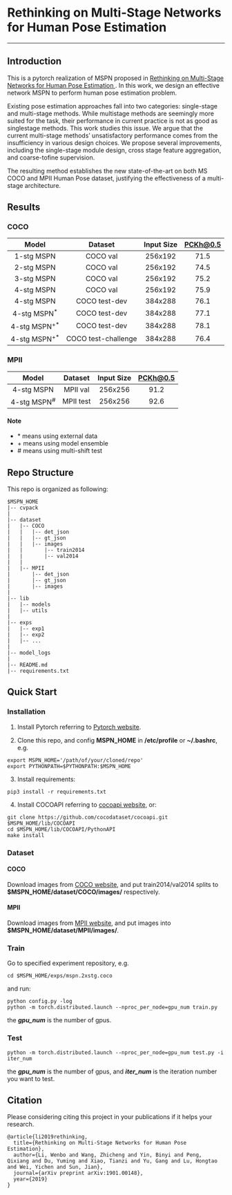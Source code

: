 # Rethinking on Multi-Stage Networks for Human Pose Estimation
----

## Introduction
This is a pytorch realization of MSPN proposed in [ Rethinking on Multi-Stage Networks for Human Pose Estimation ][1]. In this work, we design an effective network MSPN to perform human pose estimation problem.

Existing pose estimation approaches fall into two categories: single-stage and multi-stage methods. While multistage methods are seemingly more suited for the task, their performance in current practice is not as good as singlestage methods. This work studies this issue. We argue that the current multi-stage methods’ unsatisfactory performance comes from the insufficiency in various design choices. We propose several improvements, including the single-stage module design, cross stage feature aggregation, and coarse-tofine supervision. 

The resulting method establishes the new state-of-the-art on both MS COCO and MPII Human Pose dataset, justifying the effectiveness of a multi-stage architecture.

## Results

### COCO
| Model | Dataset | Input Size | PCKh@0.5 |
| :-----------------: | :------------------: | :-----------: | :------: |
| 1-stg MSPN | COCO val | 256x192 | 71.5 |
| 2-stg MSPN | COCO val | 256x192 | 74.5 |
| 3-stg MSPN | COCO val | 256x192 | 75.2 |
| 4-stg MSPN | COCO val | 256x192 | 75.9 |
| 4-stg MSPN | COCO test-dev | 384x288 | 76.1 |
| 4-stg MSPN<sup>\*</sup> | COCO test-dev | 384x288 | 77.1 |
| 4-stg MSPN<sup>\+\*</sup> | COCO test-dev | 384x288 | 78.1 |
| 4-stg MSPN<sup>\+\*</sup> | COCO test-challenge | 384x288 | 76.4 |

### MPII
| Model | Dataset | Input Size | PCKh@0.5 |
| :-----------------: | :------------------: | :-----------: | :------: |
| 4-stg MSPN | MPII val | 256x256 | 91.2 |
| 4-stg MSPN<sup>\#</sup> | MPII test | 256x256 | 92.6 |

#### Note
* \* means using external data
* \+ means using model ensemble
* \# means using multi-shift test

## Repo Structure
This repo is organized as following:
```
$MSPN_HOME
|-- cvpack
|
|-- dataset
|   |-- COCO
|   |   |-- det_json
|   |   |-- gt_json
|   |   |-- images
|   |       |-- train2014
|   |       |-- val2014
|   |
|   |-- MPII
|       |-- det_json
|       |-- gt_json
|       |-- images
|   
|-- lib
|   |-- models
|   |-- utils
|
|-- exps
|   |-- exp1
|   |-- exp2
|   |-- ...
|
|-- model_logs
|
|-- README.md
|-- requirements.txt
```

## Quick Start

### Installation

1. Install Pytorch referring to [Pytorch website][2].

2. Clone this repo, and config **MSPN_HOME** in **/etc/profile** or **~/.bashrc**, e.g.
 ```
 export MSPN_HOME='/path/of/your/cloned/repo'
 export PYTHONPATH=$PYTHONPATH:$MSPN_HOME
 ```

3. Install requirements:
 ```
 pip3 install -r requirements.txt
 ```

4. Install COCOAPI referring to [cocoapi website][3], or:
 ```
 git clone https://github.com/cocodataset/cocoapi.git $MSPN_HOME/lib/COCOAPI
 cd $MSPN_HOME/lib/COCOAPI/PythonAPI
 make install
 ```
 
### Dataset

#### COCO
Download images from [COCO website][4], and put train2014/val2014 splits to **$MSPN_HOME/dataset/COCO/images/** respectively.

#### MPII
Download images from [MPII website][5], and put images into **$MSPN_HOME/dataset/MPII/images/**.

### Train
Go to specified experiment repository, e.g.
```
cd $MSPN_HOME/exps/mspn.2xstg.coco
```
and run:
```
python config.py -log
python -m torch.distributed.launch --nproc_per_node=gpu_num train.py
```
the ***gpu_num*** is the number of gpus.

### Test
```
python -m torch.distributed.launch --nproc_per_node=gpu_num test.py -i iter_num
```
the ***gpu_num*** is the number of gpus, and ***iter_num*** is the iteration number you want to test.

## Citation
Please considering citing this project in your publications if it helps your research.
```
@article{li2019rethinking,
  title={Rethinking on Multi-Stage Networks for Human Pose Estimation},
  author={Li, Wenbo and Wang, Zhicheng and Yin, Binyi and Peng, Qixiang and Du, Yuming and Xiao, Tianzi and Yu, Gang and Lu, Hongtao and Wei, Yichen and Sun, Jian},
  journal={arXiv preprint arXiv:1901.00148},
  year={2019}
}
```

[1]: https://arxiv.org/abs/1901.00148
[2]: https://pytorch.org/
[3]: https://github.com/cocodataset/cocoapi
[4]: http://cocodataset.org/#download
[5]: http://human-pose.mpi-inf.mpg.de/


